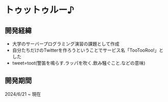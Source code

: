 # トゥットゥルー♪
## 開発経緯
- 大学のサーバープログラミング演習の課題として作成
- 自分たちだけのTwitterを作ろうということでサービス名「TooTooRoo!」とした
- tweet=toot(警笛を鳴らす.ラッパを吹く.飲み騒ぐこと.などの意味)

## 開発期間
2024/6/21 ~ 現在
